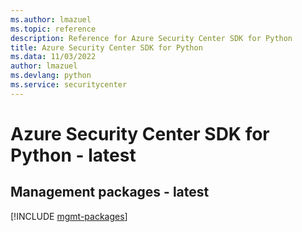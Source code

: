 ```yaml
---
ms.author: lmazuel
ms.topic: reference
description: Reference for Azure Security Center SDK for Python
title: Azure Security Center SDK for Python
ms.data: 11/03/2022
author: lmazuel
ms.devlang: python
ms.service: securitycenter
---
```

# Azure Security Center SDK for Python - latest

## Management packages - latest
[!INCLUDE [mgmt-packages](security-center-mgmt-index.md)]